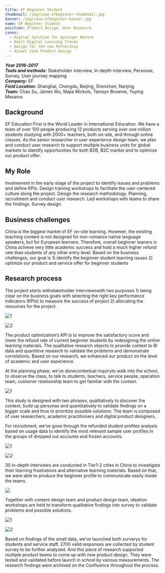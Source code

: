 ```yaml
---
title: EF Beginner Student
thumbnail: /img/case-efbeginner-thumbnail.jpg
banner: /img/case-efbeginner-banner.jpg
name: EF Beginner Student
position: Product Design. User Research.
cases:
  - Digital Solution for Springer Nature
  - Adult Digital Learning Trends
  - Design for the new Petnership
  - Xinwei Cook Product Design
---
```

***Year 2016-2017*** \
***Tools and methods:*** Stakeholder interview, In-depth interview, Personas, Survey, User journey mapping\
***Company:*** EF\
***Field Location:*** Shanghai, Chengdu, Beijing, Shenzhen, Nanjing\
***Team:*** Chao Su, James Wu, Majia Mickols, Tamsyn Brownie, Yuying Mesaros

## Background

EF Education First is the World Leader in International Education. We have a team of over 100 people producing 12 products serving over one million students studying with 2000+ teachers, both on-site, and through online classes. As the senior researcher in user experience design team, we plan and conduct user research to support multiple business units for global markets to identify opportunities for both B2B, B2C market and to optimize our product offer.

## My Role

Involvement in the early stage of the project to identify issues and problems and define KPIs. Design training workshops to facilitate the user-centered culture along the project. Design the research methodology. Planning, recruitment and conduct user research. Led workshops with teams to share the findings. Survey design.

## Business challenges

China is the biggest market of EF on-site learning. However, the existing teaching content is not designed for non-romance native language speakers, but for European learners. Therefore, overall beginner leaners in China achieve very little academic success and hold a much higher refund rate than students of any other entry level. Based on the business challenges, our goal is 1) identify the beginner student learning issues 2) optimize our product and service offer for beginner students

## Research process

The project starts withstakeholder interviewswith two purposes 1) being clear on the business goals with selecting the right key performance indicators (KPIs) to measure the success of project 2) allocating the resources for the project.

![1](/img/case-efbeginner-7.jpg)

![2](/img/case-efbeginner-9.jpg)

The product optimization‘s KPI is to improve the satisfactory score and lower the refund rate of current beginner students by redesigning the online learning materials. The qualitative research objects to provide context to BI data and quantitive research to validate the problems and demonstrate correlations. Based on our research, we enhanced our product on the level of academic and user experience.

At the planning phase, we’ve donecontextual inquiryto walk into the school, to observe the class, to talk to students, teachers, service people, operation team, customer relationship team to get familiar with the context.

![1](/img/case-efbeginner-3.jpg)

This study is designed with two phrases, qualitatively to discover the context, build up personas and quantitatively to validate findings on a bigger scale and thus to prioritize possible solutions. The team is composed of user researchers, academic practitioners and digital product designers.

For recruitment, we’ve gone through the refunded student profiles analysis based on usage data to identify the most relevant sample user profiles in the groups of dropped out accounts and frozen accounts.

![1](/img/case-efbeginner-6.jpg)

![2](/img/case-efbeginner-8.jpg)

30 in-depth interviews are conducted in Tier1-2 cities in China to investigate their learning frustrations and alternative learning materials. Based on that, we were able to produce the beginner profile to communicate easily inside the teams.

![](/img/case-efbeginner-10.jpg)

Together with content design team and product design team, ideation workshops are held to transform qualitative findings into survey to validate problems and possible solutions.

![1](/img/case-efbeginner-2.jpg)

![2](/img/case-efbeginner-11.jpg)

Based on findings of the small data, we’ve launched both surverys for students and service staff. 2700 valid responses are collected by student survey to be further analyzed. And this piece of research supported multiple product teams to come up with new product design. They were tested and validated before launch in school by various measurements. The research findings were archived on the Confluence throughout the process.